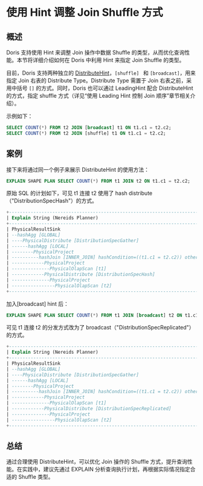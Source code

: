 # 使用 Hint 调整 Join Shuffle 方式

## 概述

Doris 支持使用 Hint 来调整 Join 操作中数据 Shuffle 的类型，从而优化查询性能。本节将详细介绍如何在 Doris 中利用 Hint 来指定 Join Shuffle 的类型。

目前，Doris 支持两种独立的 [DistributeHint](https://selectdb.feishu.cn/wiki/BpBxwpu07iL4jjkeai1cfs24nrn?open_in_browser=true)，`[shuffle] ` 和 `[broadcast]`，用来指定 Join 右表的 Distribute Type。Distribute Type 需置于 Join 右表之前，采用中括号 `[]` 的方式。同时，Doris 也可以通过 LeadingHint 配合 DistributeHint 的方式，指定 shuffle 方式（详见“使用 Leading Hint 控制 Join 顺序”章节相关介绍）。

示例如下：

```sql
SELECT COUNT(*) FROM t2 JOIN [broadcast] t1 ON t1.c1 = t2.c2;
SELECT COUNT(*) FROM t2 JOIN [shuffle] t1 ON t1.c1 = t2.c2;
```

## 案例

接下来将通过同一个例子来展示 DistributeHint 的使用方法：

```sql
EXPLAIN SHAPE PLAN SELECT COUNT(*) FROM t1 JOIN t2 ON t1.c1 = t2.c2;
```

原始 SQL 的计划如下，可见 t1 连接 t2 使用了 hash distribute（"DistributionSpecHash"）的方式。

```sql
+----------------------------------------------------------------------------------+  
| Explain String (Nereids Planner)                                                 |  
+----------------------------------------------------------------------------------+  
| PhysicalResultSink                                                               |  
| --hashAgg [GLOBAL]                                                               |  
| ----PhysicalDistribute [DistributionSpecGather]                                  |  
| ------hashAgg [LOCAL]                                                            |  
| --------PhysicalProject                                                          |  
| ----------hashJoin [INNER_JOIN] hashCondition=((t1.c1 = t2.c2)) otherCondition=()|  
| ------------PhysicalProject                                                      |  
| --------------PhysicalOlapScan [t1]                                              |  
| ------------PhysicalDistribute [DistributionSpecHash]                            |  
| --------------PhysicalProject                                                    |  
| ----------------PhysicalOlapScan [t2]                                            |  
+----------------------------------------------------------------------------------+
```

加入[broadcast] hint 后：

```sql
EXPLAIN SHAPE PLAN SELECT COUNT(*) FROM t1 JOIN [broadcast] t2 ON t1.c1 = t2.c2;
```

可见 t1 连接 t2 的分发方式改为了 broadcast（"DistributionSpecReplicated"）的方式。

```sql
+----------------------------------------------------------------------------------+  
| Explain String (Nereids Planner)                                                 |  
+----------------------------------------------------------------------------------+  
| PhysicalResultSink                                                               |  
| --hashAgg [GLOBAL]                                                               |  
| ----PhysicalDistribute [DistributionSpecGather]                                  |  
| ------hashAgg [LOCAL]                                                            |  
| --------PhysicalProject                                                          |  
| ----------hashJoin [INNER_JOIN] hashCondition=((t1.c1 = t2.c2)) otherCondition=()|  
| ------------PhysicalProject                                                      |  
| --------------PhysicalOlapScan [t1]                                              |  
| ------------PhysicalDistribute [DistributionSpecReplicated]                      |  
| --------------PhysicalProject                                                    |  
| ----------------PhysicalOlapScan [t2]                                            | 
+----------------------------------------------------------------------------------+
```

## 总结

通过合理使用 DistributeHint，可以优化 Join 操作的 Shuffle 方式，提升查询性能。在实践中，建议先通过 EXPLAIN 分析查询执行计划，再根据实际情况指定合适的 Shuffle 类型。
